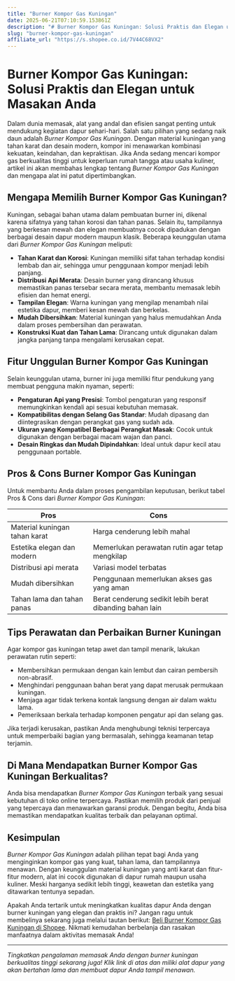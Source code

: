 ```yaml
---
title: "Burner Kompor Gas Kuningan"
date: 2025-06-21T07:10:59.153861Z
description: "# Burner Kompor Gas Kuningan: Solusi Praktis dan Elegan untuk Masakan Anda..."
slug: "burner-kompor-gas-kuningan"
affiliate_url: "https://s.shopee.co.id/7V44C68VX2"
---
```

# Burner Kompor Gas Kuningan: Solusi Praktis dan Elegan untuk Masakan Anda

Dalam dunia memasak, alat yang andal dan efisien sangat penting untuk mendukung kegiatan dapur sehari-hari. Salah satu pilihan yang sedang naik daun adalah *Burner Kompor Gas Kuningan*. Dengan material kuningan yang tahan karat dan desain modern, kompor ini menawarkan kombinasi kekuatan, keindahan, dan kepraktisan. Jika Anda sedang mencari kompor gas berkualitas tinggi untuk keperluan rumah tangga atau usaha kuliner, artikel ini akan membahas lengkap tentang *Burner Kompor Gas Kuningan* dan mengapa alat ini patut dipertimbangkan.

## Mengapa Memilih Burner Kompor Gas Kuningan?

Kuningan, sebagai bahan utama dalam pembuatan burner ini, dikenal karena sifatnya yang tahan korosi dan tahan panas. Selain itu, tampilannya yang berkesan mewah dan elegan membuatnya cocok dipadukan dengan berbagai desain dapur modern maupun klasik. Beberapa keunggulan utama dari *Burner Kompor Gas Kuningan* meliputi:

- **Tahan Karat dan Korosi**: Kuningan memiliki sifat tahan terhadap kondisi lembab dan air, sehingga umur penggunaan kompor menjadi lebih panjang.
- **Distribusi Api Merata**: Desain burner yang dirancang khusus memastikan panas tersebar secara merata, membantu memasak lebih efisien dan hemat energi.
- **Tampilan Elegan**: Warna kuningan yang mengilap menambah nilai estetika dapur, memberi kesan mewah dan berkelas.
- **Mudah Dibersihkan**: Material kuningan yang halus memudahkan Anda dalam proses pembersihan dan perawatan.
- **Konstruksi Kuat dan Tahan Lama**: Dirancang untuk digunakan dalam jangka panjang tanpa mengalami kerusakan cepat.

## Fitur Unggulan Burner Kompor Gas Kuningan

Selain keunggulan utama, burner ini juga memiliki fitur pendukung yang membuat pengguna makin nyaman, seperti:

- **Pengaturan Api yang Presisi**: Tombol pengaturan yang responsif memungkinkan kendali api sesuai kebutuhan memasak.
- **Kompatibilitas dengan Selang Gas Standar**: Mudah dipasang dan diintegrasikan dengan perangkat gas yang sudah ada.
- **Ukuran yang Kompatibel Berbagai Perangkat Masak**: Cocok untuk digunakan dengan berbagai macam wajan dan panci.
- **Desain Ringkas dan Mudah Dipindahkan**: Ideal untuk dapur kecil atau penggunaan portable.

## Pros & Cons Burner Kompor Gas Kuningan

Untuk membantu Anda dalam proses pengambilan keputusan, berikut tabel Pros & Cons dari *Burner Kompor Gas Kuningan*:

| Pros                              | Cons                               |
|----------------------------------|-----------------------------------|
| Material kuningan tahan karat   | Harga cenderung lebih mahal    |
| Estetika elegan dan modern     | Memerlukan perawatan rutin agar tetap mengkilap |
| Distribusi api merata          | Variasi model terbatas          |
| Mudah dibersihkan             | Penggunaan memerlukan akses gas yang aman |
| Tahan lama dan tahan panas     | Berat cenderung sedikit lebih berat dibanding bahan lain |

## Tips Perawatan dan Perbaikan Burner Kuningan

Agar kompor gas kuningan tetap awet dan tampil menarik, lakukan perawatan rutin seperti:

- Membersihkan permukaan dengan kain lembut dan cairan pembersih non-abrasif.
- Menghindari penggunaan bahan berat yang dapat merusak permukaan kuningan.
- Menjaga agar tidak terkena kontak langsung dengan air dalam waktu lama.
- Pemeriksaan berkala terhadap komponen pengatur api dan selang gas.

Jika terjadi kerusakan, pastikan Anda menghubungi teknisi terpercaya untuk memperbaiki bagian yang bermasalah, sehingga keamanan tetap terjamin.

## Di Mana Mendapatkan Burner Kompor Gas Kuningan Berkualitas?

Anda bisa mendapatkan *Burner Kompor Gas Kuningan* terbaik yang sesuai kebutuhan di toko online terpercaya. Pastikan memilih produk dari penjual yang tepercaya dan menawarkan garansi produk. Dengan begitu, Anda bisa memastikan mendapatkan kualitas terbaik dan pelayanan optimal.

## Kesimpulan

*Burner Kompor Gas Kuningan* adalah pilihan tepat bagi Anda yang menginginkan kompor gas yang kuat, tahan lama, dan tampilannya menawan. Dengan keunggulan material kuningan yang anti karat dan fitur-fitur modern, alat ini cocok digunakan di dapur rumah maupun usaha kuliner. Meski harganya sedikit lebih tinggi, keawetan dan estetika yang ditawarkan tentunya sepadan.

Apakah Anda tertarik untuk meningkatkan kualitas dapur Anda dengan burner kuningan yang elegan dan praktis ini? Jangan ragu untuk membelinya sekarang juga melalui tautan berikut: [Beli Burner Kompor Gas Kuningan di Shopee](https://s.shopee.co.id/7V44C68VX2). Nikmati kemudahan berbelanja dan rasakan manfaatnya dalam aktivitas memasak Anda!

---

*Tingkatkan pengalaman memasak Anda dengan burner kuningan berkualitas tinggi sekarang juga! Klik link di atas dan miliki alat dapur yang akan bertahan lama dan membuat dapur Anda tampil menawan.*